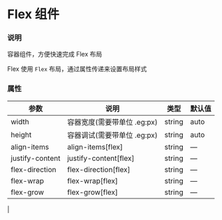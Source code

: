 # Flex 组件

### 说明

容器组件，方便快速完成 Flex 布局

Flex 使用 `Flex` 布局，通过属性传递来设置布局样式

### 属性

| 参数             | 说明                     | 类型      | 默认值  |
|---------------- |------------------------ |--------- |--------|
| width           | 容器宽度(需要带单位 .eg:px) | string   | auto   |
| height          | 容器调试(需要带单位 .eg:px) | string   | auto   |
| align-items     | align-items[flex]       | string   |    —   |
| justify-content | justify-content[flex]   | string   |    —   |
| flex-direction  | flex-direction[flex]   | string    |    —   |
| flex-wrap       | flex-wrap[flex]        | string    |    —   |
| flex-grow       | flex-grow[flex]        | string    |    —   |
|
